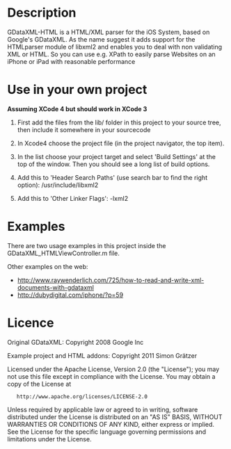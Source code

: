 # Description #
GDataXML-HTML is a HTML/XML parser for the iOS System, based on Google's GDataXML. As the name suggest it adds support for the HTMLparser module of libxml2 and enables you to deal with non validating XML or HTML. So you can use e.g. XPath to easily parse Websites on an iPhone or iPad with reasonable performance

# Use in your own project #
__Assuming XCode 4 but should work in XCode 3__
1. First add the files from the lib/ folder in this project to your source tree, then include it somewhere in your sourcecode
2. In Xcode4 choose the project file (in the project navigator, the top item).
3. In the list choose your project target and select 'Build Settings' at the top of the window.
Then you should see a long list of build options.

4. Add this to 'Header Search Paths' (use search bar to find the right option):
/usr/include/libxml2

5. Add this to 'Other Linker Flags':
-lxml2

# Examples #
There are two usage examples in this project inside the GDataXML_HTMLViewController.m file.

Other examples on the web:
* http://www.raywenderlich.com/725/how-to-read-and-write-xml-documents-with-gdataxml
* http://dubydigital.com/iphone/?p=59

# Licence #
Original GDataXML:
Copyright 2008 Google Inc

Example project and HTML addons:
Copyright 2011 Simon Grätzer

   Licensed under the Apache License, Version 2.0 (the "License");
   you may not use this file except in compliance with the License.
   You may obtain a copy of the License at

       http://www.apache.org/licenses/LICENSE-2.0

   Unless required by applicable law or agreed to in writing, software
   distributed under the License is distributed on an "AS IS" BASIS,
   WITHOUT WARRANTIES OR CONDITIONS OF ANY KIND, either express or implied.
   See the License for the specific language governing permissions and
   limitations under the License.